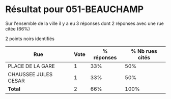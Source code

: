 # Résultat pour 051-BEAUCHAMP

Sur l'ensemble de la ville il y a eu 3 réponses dont 2 réponses avec une rue citée (66%)

2 points noirs identifiés

| Rue | Vote | % réponses | % Nb rues cités|
|-----|------|------------|----------------|
| PLACE DE LA GARE | 1 | 33% | 50%|
| CHAUSSEE JULES CESAR | 1 | 33% | 50%|
| **Total** | 2 | 66% | 100%|

